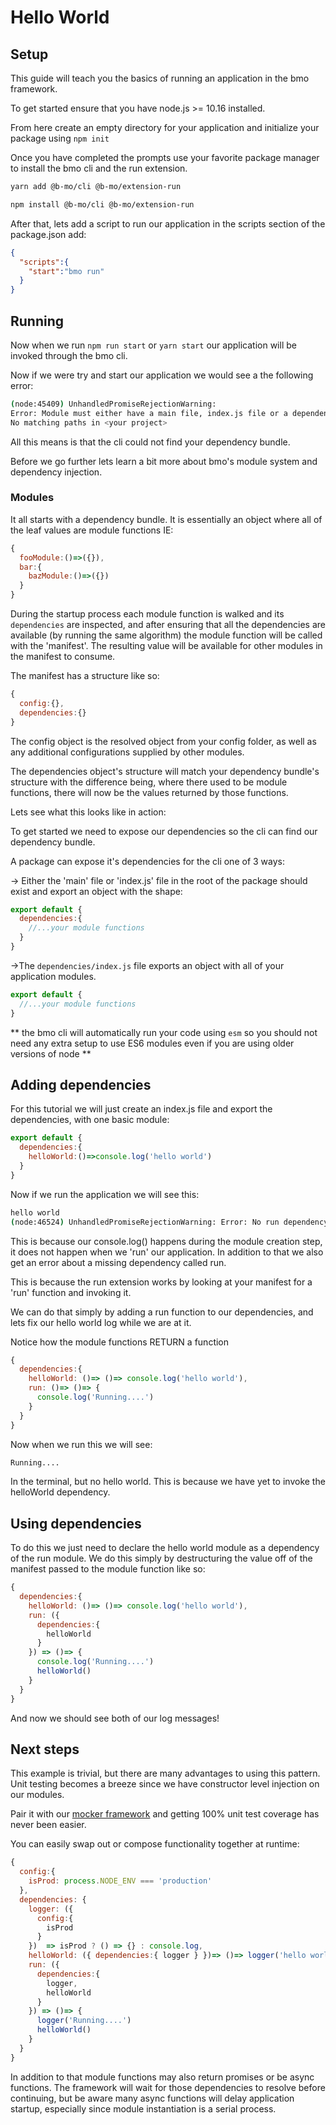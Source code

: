 # Hello World


## Setup
This guide will teach you the basics of running an application in the bmo framework.

To get started ensure that you have node.js >= 10.16 installed.

From here create an empty directory for your application and initialize your package using `npm init`

Once you have completed the prompts use your favorite package manager to install the bmo cli and the run extension.

```sh
yarn add @b-mo/cli @b-mo/extension-run
```

```sh
npm install @b-mo/cli @b-mo/extension-run
```

After that, lets add a script to run our application in the scripts section of the package.json add:

```json
{
  "scripts":{
    "start":"bmo run"
  }
}
```

## Running

Now when we run `npm run start` or `yarn start` our application will be invoked through the bmo cli.

Now if we were try and start our application we would see a the following error:

```sh
(node:45409) UnhandledPromiseRejectionWarning:
Error: Module must either have a main file, index.js file or a dependencies/index.js file.
No matching paths in <your project>
```

All this means is that the cli could not find your dependency bundle.

Before we go further lets learn a bit more about bmo's module system and dependency injection.

### Modules

It all starts with a dependency bundle. It is essentially an object where all of the leaf values are module functions IE:

```js
{
  fooModule:()=>({}),
  bar:{
    bazModule:()=>({})
  }
}
```

During the startup process each module function is walked and its `dependencies` are inspected, and after
ensuring that all the dependencies are available (by running the same algorithm) the module function will be called with the 'manifest'.
The resulting value will be available for other modules in the manifest to consume.

The manifest has a structure like so:

```js
{
  config:{},
  dependencies:{}
}
```

The config object is the resolved object from your config folder, as well as any additional configurations supplied by other modules.

The dependencies object's structure will match your dependency bundle's structure with the difference being,
where there used to be module functions, there will now be the values returned by those functions.

Lets see what this looks like in action:

To get started we need to expose our dependencies so the cli can find our dependency bundle.

A package can expose it's dependencies for the cli one of 3 ways:

-> Either the 'main' file or 'index.js' file in the root of the package should exist and export an object with the shape:

```js
export default {
  dependencies:{
    //...your module functions
  }
}
```

->The `dependencies/index.js` file exports an object with all of your application modules.

```js
export default {
  //...your module functions
}
```

** the bmo cli will automatically run your code using `esm` so you should not need any extra setup to use ES6 modules even if you
are using older versions of node **

## Adding dependencies

For this tutorial we will just create an index.js file and export the dependencies, with one
 basic module:

```js
export default {
  dependencies:{
    helloWorld:()=>console.log('hello world')
  }
}
```

Now if we run the application we will see this:

```sh
hello world
(node:46524) UnhandledPromiseRejectionWarning: Error: No run dependency found. Please add one to your bundle!
```

This is because our console.log() happens during the module creation step, it does not happen when we 'run' our application.
In addition to that we also get an error about a missing dependency called run.

This is because the run extension works by looking at your manifest for a 'run' function and invoking it.

We can do that simply by adding a run function to our dependencies, and lets fix our hello world log while we are at it.

Notice how the module functions RETURN a function


```js
{
  dependencies:{
    helloWorld: ()=> ()=> console.log('hello world'),
    run: ()=> ()=> {
      console.log('Running....')
    }
  }
}

```

Now when we run this we will see:

```sh
Running....
```


In the terminal, but no hello world. This is because we have yet to invoke the helloWorld dependency.

## Using dependencies

To do this we just need to declare the hello world module as a dependency of the run module. We do this simply
by destructuring the value off of the manifest passed to the module function like so:

```js
{
  dependencies:{
    helloWorld: ()=> ()=> console.log('hello world'),
    run: ({
      dependencies:{
        helloWorld
      }
    }) => ()=> {
      console.log('Running....')
      helloWorld()
    }
  }
}
```

And now we should see both of our log messages!


## Next steps

This example is trivial, but there are many advantages to using this pattern.
Unit testing becomes a breeze since we have constructor level injection on our modules.

Pair it with our [mocker framework](/packages/mocker) and getting 100% unit test coverage has never been easier.

You can easily swap out or compose functionality together at runtime:

```js
{
  config:{
    isProd: process.NODE_ENV === 'production'
  },
  dependencies: {
    logger: ({
      config:{
        isProd
      }
    })  => isProd ? () => {} : console.log,
    helloWorld: ({ dependencies:{ logger } })=> ()=> logger('hello world'),
    run: ({
      dependencies:{
        logger,
        helloWorld
      }
    }) => ()=> {
      logger('Running....')
      helloWorld()
    }
  }
}
```

In addition to that module functions may also return promises or be async functions.
The framework will wait for those dependencies to resolve before continuing,
but be aware many async functions will delay application startup, especially since module instantiation is a serial process.
